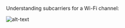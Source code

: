 Understanding subcarriers for a Wi-Fi channel:

![alt-text](https://github.com/nelson-wpwang/Occupancy-Sensing-WiFi/tree/main/Data_Analysis/wifi-subcarriers.png)
